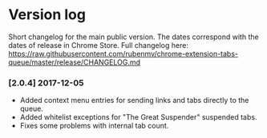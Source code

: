 # Version log
Short changelog for the main public version. The dates correspond with the dates of release in Chrome Store.
Full changelog here: https://raw.githubusercontent.com/rubenmv/chrome-extension-tabs-queue/master/release/CHANGELOG.md

### [2.0.4] 2017-12-05
- Added context menu entries for sending links and tabs directly to the queue.
- Added whitelist exceptions for "The Great Suspender" suspended tabs.
- Fixes some problems with internal tab count.
